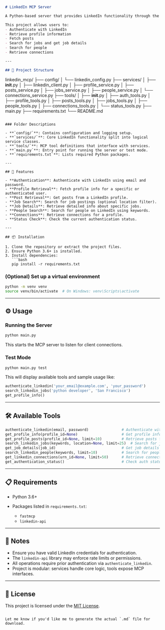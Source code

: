 
```markdown
# LinkedIn MCP Server

A Python-based server that provides LinkedIn functionality through the MCP (Message Control Protocol) using the `linkedin-api` and `fastmcp` libraries.

This project allows users to:
- Authenticate with LinkedIn
- Retrieve profile information
- Fetch posts
- Search for jobs and get job details
- Search for people
- Retrieve connections

---

## 📁 Project Structure

```

linkedin\_mcp/
├── config/
│   └── linkedin\_config.py
├── services/
│   ├── **init**.py
│   ├── linkedin\_client.py
│   ├── profile\_service.py
│   ├── posts\_service.py
│   ├── jobs\_service.py
│   ├── people\_service.py
│   └── connections\_service.py
├── tools/
│   ├── **init**.py
│   ├── auth\_tools.py
│   ├── profile\_tools.py
│   ├── posts\_tools.py
│   ├── jobs\_tools.py
│   ├── people\_tools.py
│   ├── connections\_tools.py
│   └── status\_tools.py
├── main.py
├── requirements.txt
└── README.md

````

### Folder Descriptions

- **`config/`**: Contains configuration and logging setup.
- **`services/`**: Core LinkedIn functionality split into logical service classes.
- **`tools/`**: MCP tool definitions that interface with services.
- **`main.py`**: Entry point for running the server or test mode.
- **`requirements.txt`**: Lists required Python packages.

---

## 🚀 Features

- **Authentication**: Authenticate with LinkedIn using email and password.
- **Profile Retrieval**: Fetch profile info for a specific or authenticated user.
- **Post Retrieval**: Get posts from a LinkedIn profile.
- **Job Search**: Search for job postings (optional location filter).
- **Job Details**: Retrieve detailed info about specific jobs.
- **People Search**: Search for people on LinkedIn using keywords.
- **Connections**: Retrieve connections for a profile.
- **Status Check**: Check the current authentication status.

---

## 📦 Installation

1. Clone the repository or extract the project files.
2. Ensure Python 3.6+ is installed.
3. Install dependencies:
   ```bash
   pip install -r requirements.txt
````

### (Optional) Set up a virtual environment

```bash
python -m venv venv
source venv/bin/activate  # On Windows: venv\Scripts\activate
```

---

## ⚙️ Usage

### Running the Server

```bash
python main.py
```

This starts the MCP server to listen for client connections.

### Test Mode

```bash
python main.py test
```

This will display available tools and sample usage like:

```python
authenticate_linkedin('your_email@example.com', 'your_password')
search_linkedin_jobs('python developer', 'San Francisco')
get_profile_info()
```

---

## 🛠️ Available Tools

```python
authenticate_linkedin(email, password)               # Authenticate with LinkedIn
get_profile_info(profile_id=None)                    # Get profile information
get_profile_posts(profile_id=None, limit=10)         # Retrieve posts from a profile
search_linkedin_jobs(keywords, location=None, limit=25)  # Search for jobs
get_job_details(job_id)                              # Get job details
search_linkedin_people(keywords, limit=10)           # Search for people
get_linkedin_connections(urn_id=None, limit=50)      # Retrieve connections
get_authentication_status()                          # Check auth status
```

---

## 📋 Requirements

* Python 3.6+
* Packages listed in `requirements.txt`:

  * `fastmcp`
  * `linkedin-api`

---

## 🔐 Notes

* Ensure you have valid LinkedIn credentials for authentication.
* The `linkedin-api` library may enforce rate limits or permissions.
* All operations require prior authentication via `authenticate_linkedin`.
* Project is modular: services handle core logic, tools expose MCP interfaces.

---

## 📄 License

This project is licensed under the [MIT License](LICENSE).

```

Let me know if you'd like me to generate the actual `.md` file for download.
```
